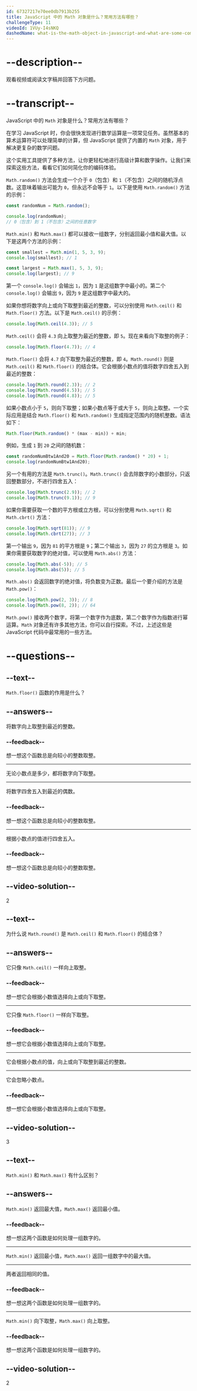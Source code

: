 ```yaml
---
id: 67327217e70ee0db7913b255
title: JavaScript 中的 Math 对象是什么？常用方法有哪些？
challengeType: 11
videoId: 1VUy-I4sNKQ
dashedName: what-is-the-math-object-in-javascript-and-what-are-some-common-methods
---
```


# --description--

观看视频或阅读文字稿并回答下方问题。

# --transcript--

JavaScript 中的 `Math` 对象是什么？常用方法有哪些？

在学习 JavaScript 时，你会很快发现进行数学运算是一项常见任务。虽然基本的算术运算符可以处理简单的计算，但 JavaScript 提供了内置的 `Math` 对象，用于解决更复杂的数学问题。

这个实用工具提供了多种方法，让你更轻松地进行高级计算和数字操作。让我们来探索这些方法，看看它们如何简化你的编码体验。

`Math.random()` 方法会生成一个介于 `0`（包含）和 `1`（不包含）之间的随机浮点数。这意味着输出可能为 `0`，但永远不会等于 `1`。以下是使用 `Math.random()` 方法的示例：

```js
const randomNum = Math.random();

console.log(randomNum); 
// 0（包含）到 1（不包含）之间的任意数字
```

`Math.min()` 和 `Math.max()` 都可以接收一组数字，分别返回最小值和最大值。以下是这两个方法的示例：

```js
const smallest = Math.min(1, 5, 3, 9);
console.log(smallest); // 1

const largest = Math.max(1, 5, 3, 9);
console.log(largest); // 9
```

第一个 `console.log()` 会输出 `1`，因为 `1` 是这组数字中最小的。第二个 `console.log()` 会输出 `9`，因为 `9` 是这组数字中最大的。

如果你想将数字向上或向下取整到最近的整数，可以分别使用 `Math.ceil()` 和 `Math.floor()` 方法。以下是 `Math.ceil()` 的示例：

```js
console.log(Math.ceil(4.3)); // 5
```

`Math.ceil()` 会将 `4.3` 向上取整为最近的整数，即 `5`。现在来看向下取整的例子：

```js
console.log(Math.floor(4.7)); // 4
```

`Math.floor()` 会将 `4.7` 向下取整为最近的整数，即 `4`。`Math.round()` 则是 `Math.ceil()` 和 `Math.floor()` 的结合体。它会根据小数点的值将数字四舍五入到最近的整数：

```js
console.log(Math.round(2.3)); // 2
console.log(Math.round(4.5)); // 5
console.log(Math.round(4.8)); // 5
```

如果小数点小于 `5`，则向下取整；如果小数点等于或大于 `5`，则向上取整。一个实际应用是结合 `Math.floor()` 和 `Math.random()` 生成指定范围内的随机整数。语法如下：

```js
Math.floor(Math.random() * (max - min)) + min;
```

例如，生成 `1` 到 `20` 之间的随机数：

```js
const randomNumBtw1And20 = Math.floor(Math.random() * 20) + 1;
console.log(randomNumBtw1And20); 
```

另一个有用的方法是 `Math.trunc()`。`Math.trunc()` 会去除数字的小数部分，只返回整数部分，不进行四舍五入：

```js
console.log(Math.trunc(2.9)); // 2
console.log(Math.trunc(9.1)); // 9
```

如果你需要获取一个数的平方根或立方根，可以分别使用 `Math.sqrt()` 和 `Math.cbrt()` 方法：

```js
console.log(Math.sqrt(81)); // 9
console.log(Math.cbrt(27)); // 3
```

第一个输出 `9`，因为 `81` 的平方根是 `9`；第二个输出 `3`，因为 `27` 的立方根是 `3`。如果你需要获取数字的绝对值，可以使用 `Math.abs()` 方法：

```js
console.log(Math.abs(-5)); // 5
console.log(Math.abs(5)); // 5
```

`Math.abs()` 会返回数字的绝对值，将负数变为正数。最后一个要介绍的方法是 `Math.pow()`：

```js
console.log(Math.pow(2, 3)); // 8
console.log(Math.pow(8, 2)); // 64
```

`Math.pow()` 接收两个数字，将第一个数字作为底数，第二个数字作为指数进行幂运算。`Math` 对象还有许多其他方法，你可以自行探索。不过，上述这些是 JavaScript 代码中最常用的一些方法。

# --questions--

## --text--

`Math.floor()` 函数的作用是什么？

## --answers--

将数字向上取整到最近的整数。

### --feedback--

想一想这个函数总是向较小的整数取整。

---

无论小数点是多少，都将数字向下取整。

---

将数字四舍五入到最近的偶数。

### --feedback--

想一想这个函数总是向较小的整数取整。

---

根据小数点的值进行四舍五入。

### --feedback--

想一想这个函数总是向较小的整数取整。

## --video-solution--

2

## --text--

为什么说 `Math.round()` 是 `Math.ceil()` 和 `Math.floor()` 的结合体？

## --answers--

它只像 `Math.ceil()` 一样向上取整。

### --feedback--

想一想它会根据小数值选择向上或向下取整。

---

它只像 `Math.floor()` 一样向下取整。

### --feedback--

想一想它会根据小数值选择向上或向下取整。

---

它会根据小数点的值，向上或向下取整到最近的整数。

---

它会忽略小数点。

### --feedback--

想一想它会根据小数值选择向上或向下取整。

## --video-solution--

3

## --text--

`Math.min()` 和 `Math.max()` 有什么区别？

## --answers--

`Math.min()` 返回最大值，`Math.max()` 返回最小值。

### --feedback--

想一想这两个函数是如何处理一组数字的。

---

`Math.min()` 返回最小值，`Math.max()` 返回一组数字中的最大值。

---

两者返回相同的值。

### --feedback--

想一想这两个函数是如何处理一组数字的。

---

`Math.min()` 向下取整，`Math.max()` 向上取整。

### --feedback--

想一想这两个函数是如何处理一组数字的。

## --video-solution--

2

